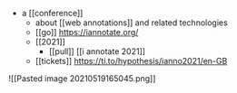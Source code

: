 - a [[conference]]
	- about [[web annotations]] and related technologies
	- [[go]] https://iannotate.org/
	- [[2021]] 
		- [[pull]] [[i annotate 2021]] 
	- [[tickets]] https://ti.to/hypothesis/ianno2021/en-GB

![[Pasted image 20210519165045.png]]